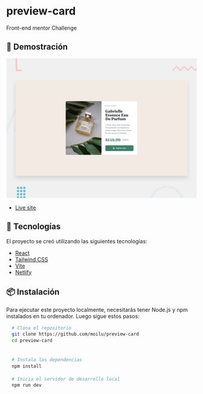# preview-card

Front-end mentor Challenge

## 🚀 Demostración

![Preview site](/src/assets/desktop-preview.jpg?raw=true)

- [Live site](https://647a74aa65687c1aff6b2688--nimble-genie-69892e.netlify.app/)

## 🧰 Tecnologías

El proyecto se creó utilizando las siguientes tecnologías:

- [React](https://reactjs.org/)
- [Tailwind CSS](https://tailwindcss.com/)
- [Vite](https://vitejs.dev/)
- [Netlify](https://www.netlify.com/)

## 📦 Instalación

Para ejecutar este proyecto localmente, necesitarás tener Node.js y npm instalados en tu ordenador. Luego sigue estos pasos:

```bash
  # Clona el repositorio
  git clone https://github.com/moilu/preview-card
  cd preview-card


  # Instala las dependencias
  npm install

  # Inicia el servidor de desarrollo local
  npm run dev

```
